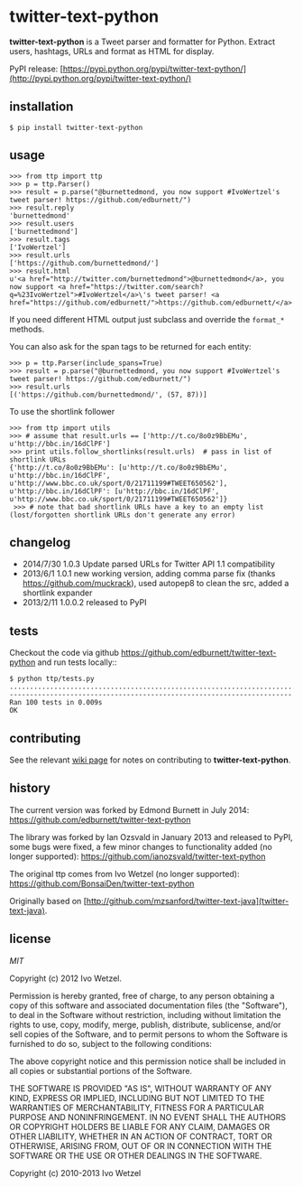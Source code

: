 twitter-text-python
===================

**twitter-text-python** is a Tweet parser and formatter for Python. Extract
users, hashtags, URLs and format as HTML for display.

PyPI release: [https://pypi.python.org/pypi/twitter-text-python/](http://pypi.python.org/pypi/twitter-text-python/)


installation
------------

    $ pip install twitter-text-python


usage
-----

    >>> from ttp import ttp
    >>> p = ttp.Parser()
    >>> result = p.parse("@burnettedmond, you now support #IvoWertzel's tweet parser! https://github.com/edburnett/")
    >>> result.reply
    'burnettedmond'
    >>> result.users
    ['burnettedmond']
    >>> result.tags
    ['IvoWertzel']
    >>> result.urls
    ['https://github.com/burnettedmond/']
    >>> result.html
    u'<a href="http://twitter.com/burnettedmond">@burnettedmond</a>, you now support <a href="https://twitter.com/search?q=%23IvoWertzel">#IvoWertzel</a>\'s tweet parser! <a href="https://github.com/edburnett/">https://github.com/edburnett/</a>'

If you need different HTML output just subclass and override the `format_*` methods.

You can also ask for the span tags to be returned for each entity:

    >>> p = ttp.Parser(include_spans=True)
    >>> result = p.parse("@burnettedmond, you now support #IvoWertzel's tweet parser! https://github.com/edburnett/")
    >>> result.urls
    [('https://github.com/burnettedmond/', (57, 87))]


To use the shortlink follower

    >>> from ttp import utils
    >>> # assume that result.urls == ['http://t.co/8o0z9BbEMu', u'http://bbc.in/16dClPF']
    >>> print utils.follow_shortlinks(result.urls)  # pass in list of shortlink URLs
    {'http://t.co/8o0z9BbEMu': [u'http://t.co/8o0z9BbEMu', u'http://bbc.in/16dClPF', u'http://www.bbc.co.uk/sport/0/21711199#TWEET650562'], u'http://bbc.in/16dClPF': [u'http://bbc.in/16dClPF', u'http://www.bbc.co.uk/sport/0/21711199#TWEET650562']}
     >>> # note that bad shortlink URLs have a key to an empty list (lost/forgotten shortlink URLs don't generate any error)


changelog
---------

* 2014/7/30 1.0.3 Update parsed URLs for Twitter API 1.1 compatibility
* 2013/6/1 1.0.1 new working version, adding comma parse fix (thanks https://github.com/muckrack), used autopep8 to clean the src, added a shortlink expander
* 2013/2/11 1.0.0.2 released to PyPI


tests
-----

Checkout the code via github https://github.com/edburnett/twitter-text-python and run tests locally::

    $ python ttp/tests.py 
    ....................................................................................................
    ----------------------------------------------------------------------
    Ran 100 tests in 0.009s
    OK


contributing
------------

See the relevant [wiki
page](https://github.com/edburnett/twitter-text-python/wiki/Contributing) for
notes on contributing to **twitter-text-python**.


history
-------

The current version was forked by Edmond Burnett in July 2014:
https://github.com/edburnett/twitter-text-python

The library was forked by Ian Ozsvald in January 2013 and released to PyPI, some bugs were fixed, a few minor changes to functionality added (no longer supported):
https://github.com/ianozsvald/twitter-text-python

The original ttp comes from Ivo Wetzel (no longer supported):
https://github.com/BonsaiDen/twitter-text-python

Originally based on [http://github.com/mzsanford/twitter-text-java](twitter-text-java).


license
-------

*MIT*

Copyright (c) 2012 Ivo Wetzel.

Permission is hereby granted, free of charge, to any person obtaining a copy
of this software and associated documentation files (the "Software"), to deal
in the Software without restriction, including without limitation the rights
to use, copy, modify, merge, publish, distribute, sublicense, and/or sell
copies of the Software, and to permit persons to whom the Software is
furnished to do so, subject to the following conditions:

The above copyright notice and this permission notice shall be included in
all copies or substantial portions of the Software.

THE SOFTWARE IS PROVIDED "AS IS", WITHOUT WARRANTY OF ANY KIND, EXPRESS OR
IMPLIED, INCLUDING BUT NOT LIMITED TO THE WARRANTIES OF MERCHANTABILITY,
FITNESS FOR A PARTICULAR PURPOSE AND NONINFRINGEMENT. IN NO EVENT SHALL THE
AUTHORS OR COPYRIGHT HOLDERS BE LIABLE FOR ANY CLAIM, DAMAGES OR OTHER
LIABILITY, WHETHER IN AN ACTION OF CONTRACT, TORT OR OTHERWISE, ARISING FROM,
OUT OF OR IN CONNECTION WITH THE SOFTWARE OR THE USE OR OTHER DEALINGS IN
THE SOFTWARE.

Copyright (c) 2010-2013 Ivo Wetzel

